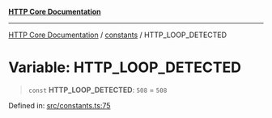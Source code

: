 [**HTTP Core Documentation**](../../README.md)

***

[HTTP Core Documentation](../../README.md) / [constants](../README.md) / HTTP\_LOOP\_DETECTED

# Variable: HTTP\_LOOP\_DETECTED

> `const` **HTTP\_LOOP\_DETECTED**: `508` = `508`

Defined in: [src/constants.ts:75](https://github.com/stonemjs/http-core/blob/6577700bdede2420a5df45a338635c35547070ea/src/constants.ts#L75)
